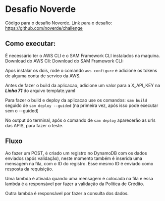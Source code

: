 # Desafio Noverde
Código para o desafio Noverde. Link para o desafio: https://github.com/noverde/challenge

## Como executar:
É necessário ter o AWS CLI e o SAM Framework CLI instalados na maquina.
Download do AWS Cli:
Download do SAM Framework CLI:

Apos instalar os dois, rode o comando `aws configure` e adicione os tokens de alguma conta de servico da AWS.

Antes de fazer o build da aplicacao, adicione um valor para a X_API_KEY na ***Linha 71*** do arquivo template.yaml

Para fazer o build e deploy da aplicacao use os comandos:
`sam build`
seguido de 
`sam deploy --guided` (na primeira vez, após isso pode executar sem o --guided)

No output do terminal, após o comando de `sam deploy` aparecerão as urls das APIS, para fazer o teste.

## Fluxo
Ao fazer um POST, é criado um registro no DynamoDB com os dados enviados (após validação), neste momento também é inserida uma mensagem na fila, com o ID do registro. Esse mesmo ID é enviado como resposta da requisição.

Uma lambda é ativada quando uma mensagem é colocada na fila e essa lambda é a responsável por fazer a validação da Política de Crédito.

Outra lambda é responsável por fazer a consulta dos dados.
